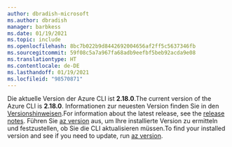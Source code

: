 ```yaml
---
author: dbradish-microsoft
ms.author: dbradish
manager: barbkess
ms.date: 01/19/2021
ms.topic: include
ms.openlocfilehash: 8bc7b022b9d8442692004656af2ff5c5637346fb
ms.sourcegitcommit: 59f08c5a7a967fa68adb9eefbf5beb92acda9e08
ms.translationtype: HT
ms.contentlocale: de-DE
ms.lasthandoff: 01/19/2021
ms.locfileid: "98570871"
---
```

<span data-ttu-id="41424-101">Die aktuelle Version der Azure CLI ist __2.18.0__.</span><span class="sxs-lookup"><span data-stu-id="41424-101">The current version of the Azure CLI is __2.18.0__.</span></span> <span data-ttu-id="41424-102">Informationen zur neuesten Version finden Sie in den [Versionshinweisen](../release-notes-azure-cli.md).</span><span class="sxs-lookup"><span data-stu-id="41424-102">For information about the latest release, see the [release notes](../release-notes-azure-cli.md).</span></span> <span data-ttu-id="41424-103">Führen Sie [az version](/cli/azure/reference-index#az_version) aus, um Ihre installierte Version zu ermitteln und festzustellen, ob Sie die CLI aktualisieren müssen.</span><span class="sxs-lookup"><span data-stu-id="41424-103">To find your installed version and see if you need to update, run [az version](/cli/azure/reference-index#az_version).</span></span>
